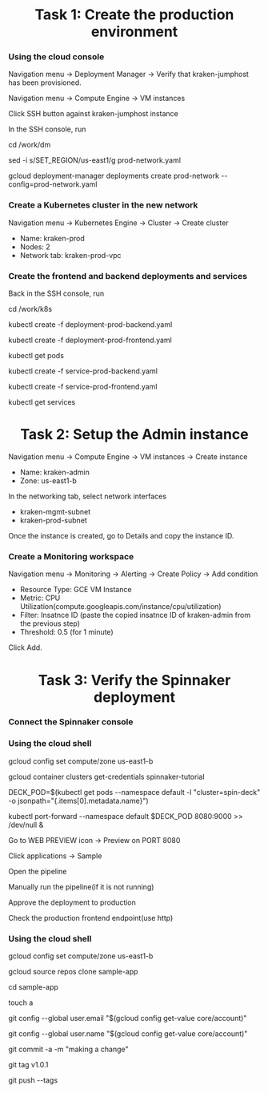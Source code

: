 <h1 align="center">Task 1: Create the production environment</h1>
<h3>Using the cloud console</h3>
Navigation menu -> Deployment Manager -> Verify that kraken-jumphost has been provisioned.

Navigation menu -> Compute Engine -> VM instances

Click SSH button against kraken-jumphost instance

In the SSH console, run

cd /work/dm

sed -i s/SET_REGION/us-east1/g prod-network.yaml

gcloud deployment-manager deployments create prod-network --config=prod-network.yaml

<h3>Create a Kubernetes cluster in the new network</h3>
Navigation menu -> Kubernetes Engine -> Cluster -> Create cluster

* Name: kraken-prod
* Nodes: 2
* Network tab: kraken-prod-vpc

<h3>Create the frontend and backend deployments and services</h3>

Back in the SSH console, run

cd /work/k8s

kubectl create -f deployment-prod-backend.yaml

kubectl create -f deployment-prod-frontend.yaml

kubectl get pods

kubectl create -f service-prod-backend.yaml

kubectl create -f service-prod-frontend.yaml

kubectl get services

<h1 align="center">Task 2: Setup the Admin instance</h1>

Navigation menu -> Compute Engine -> VM instances -> Create instance

* Name: kraken-admin
* Zone: us-east1-b

In the networking tab, select network interfaces
* kraken-mgmt-subnet 
* kraken-prod-subnet 

Once the instance is created, go to Details and copy the instance ID.

<h3>Create a Monitoring workspace</h3>

Navigation menu -> Monitoring -> Alerting -> Create Policy -> Add condition

* Resource Type: GCE VM Instance
* Metric: CPU Utilization(compute.googleapis.com/instance/cpu/utilization)
* Filter: Insatnce ID (paste the copied insatnce ID of kraken-admin from the previous step)
* Threshold: 0.5 (for 1 minute)

Click Add.

<h1 align="center">Task 3: Verify the Spinnaker deployment</h1>

<h3>Connect the Spinnaker console</h3>
<h3>Using the cloud shell</h3>

gcloud config set compute/zone us-east1-b

gcloud container clusters get-credentials spinnaker-tutorial

DECK_POD=$(kubectl get pods --namespace default -l "cluster=spin-deck" -o jsonpath="{.items[0].metadata.name}")

kubectl port-forward --namespace default $DECK_POD 8080:9000 >> /dev/null &

Go to WEB PREVIEW icon -> Preview on PORT 8080

Click applications -> Sample

Open the pipeline 

Manually run the pipeline(if it is not running)

Approve the deployment to production

Check the production frontend endpoint(use http)

<h3>Using the cloud shell</h3>

gcloud config set compute/zone us-east1-b

gcloud source repos clone sample-app

cd sample-app

touch a

git config --global user.email "$(gcloud config get-value core/account)"

git config --global user.name "$(gcloud config get-value core/account)"

git commit -a -m "making a change"

git tag v1.0.1

git push --tags